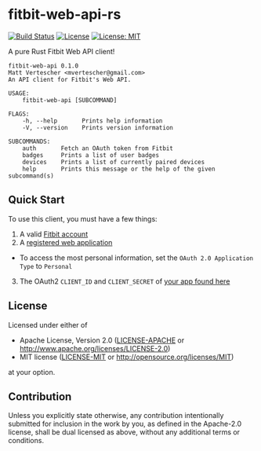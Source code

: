 # fitbit-web-api-rs
[![Build Status](https://travis-ci.com/mvertescher/fitbit-web-api-rs.svg?branch=master)](https://travis-ci.com/mvertescher/fitbit-web-api-rs)
[![License](https://img.shields.io/badge/License-Apache%202.0-blue.svg)](https://opensource.org/licenses/Apache-2.0)
[![License: MIT](https://img.shields.io/badge/License-MIT-yellow.svg)](https://opensource.org/licenses/MIT)

A pure Rust Fitbit Web API client!

```
fitbit-web-api 0.1.0
Matt Vertescher <mvertescher@gmail.com>
An API client for Fitbit's Web API.

USAGE:
    fitbit-web-api [SUBCOMMAND]

FLAGS:
    -h, --help       Prints help information
    -V, --version    Prints version information

SUBCOMMANDS:
    auth       Fetch an OAuth token from Fitbit
    badges     Prints a list of user badges
    devices    Prints a list of currently paired devices
    help       Prints this message or the help of the given subcommand(s)
```

## Quick Start

To use this client, you must have a few things:
1. A valid [Fitbit account](https://www.fitbit.com/signup)
2. A [registered web application](https://dev.fitbit.com/apps/new)
  - To access the most personal information, set the `OAuth 2.0 Application Type` to `Personal`
3. The OAuth2 `CLIENT_ID` and `CLIENT_SECRET` of [your app found here](https://dev.fitbit.com/apps)

## License

Licensed under either of

 * Apache License, Version 2.0
   ([LICENSE-APACHE](LICENSE-APACHE) or http://www.apache.org/licenses/LICENSE-2.0)
 * MIT license
   ([LICENSE-MIT](LICENSE-MIT) or http://opensource.org/licenses/MIT)

at your option.

## Contribution

Unless you explicitly state otherwise, any contribution intentionally submitted
for inclusion in the work by you, as defined in the Apache-2.0 license, shall be
dual licensed as above, without any additional terms or conditions.
